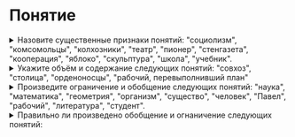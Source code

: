 # Понятие

<details>
  <summary>Назовите существенные признаки понятий: "социолизм", "комсомольцы", "колхозники", "театр", "пионер", "стенгазета", "кооперация", "яблоко", "скульптура", "школа", "учебник".</summary>

| Понятие | Описание | Существенный признак |
| ------- | -------- | -------------------- |
| Социализм | политическая, социальная и экономическая философия, направленная на реализацию социального равенства и социальной справедливости, достижение которых предполагается в том числе через общественную собственность на средства производства | философия |
| Комсомольцы | всесоюзный лененский союз молодёжи созданный 29 октября 1919 г. | союз молодёжи |
| Театр | зрелищный вид искусства, представляющий собой синтез различных искусств: литературы, музыки, хореографии, вокала, изобразительного искусства и других - и обладающий собственной спецификой: отражение действительности, конфликтов, характеров, а также их трактовка и оценка, утверждение тех или иных идей здесь происходит посредством драматического действия, главным носителем которого является актёр | вид искусства |
| Пионер | участник пионерского движения - детских коммунистических организаций в СССР и в других социалистических странах, созданных по образцу скаутского движения | участник пионерского движения |
| Стенгазета | вид изобразительного искуства | вид искуства |
| Кооперация | форма организации труда, при которой определённое количество людей (предпринимателей, хозяйственников) или предприятий совместно участвуют либо в одном и том же их общем трудовом, производственном процессе, или же в различных, но связанных между собой процессах труда | форма организации труда |
| Яблоко | многосемянный нераскрывающийся плод, характерный для растений подсемейства Яблоневые семейства Розовые (такой тип плода, в частности, имеют яблоня, груша, кизильник, боярышник, мушмула, айва, рябина) | плод растений |
| Скульптура | вид изобразительного искусства, произведения которого имеют объёмную форму и выполняются из твёрдых материалов методом высекания, удаления лишнего из начальной массы каменного или иного блока (способ формовычитания) | вид искуства |
| Школа | учебное заведение для получения общего образования | учебное заведение |
| Учебник |  книга, содержащая систематическое изложение знаний в определённой области и используемая как в системе образования, на различных её уровнях, так и для самостоятельного обучения; вид учебной литературы | изложение знаний |

</details>

<details>
  <summary>Укажите объём и содержание следующих понятий: "совхоз", "столица", "орденоносцы", "рабочий, перевыполнивший план"</summary>

| Понятие | Описание | Объём | Содержание |
| ------- | -------- | ----- | ---------- |
| Совхоз | государственное сельскохозяйственное предприятие в СССР | Все сельскохозяйственные предприятия в СССР | Государственное сельскохозяйственное предприятие |
| Столица | главный горд независимого государства или государственного образования, в котором обычно размещаются органы государственной власти | Главный город | Главные города государств |
| Орденаносцы | люди награжденные орденами | Человек, орден | люди, награжденные орденами |
| Рабочий, перевыполневший норму | Рабочий произведший продукции сверх установленной нормы | Рабочий, устанновленная норма | Каждый рабочий перевыполневний план |

</details>

<details>
  <summary>Произведите ограничение и обобщение следующих понятий: "наука", "математика", "геометрия", "организм", "существо", "человек", "Павел", "рабочий", "литература", "студент".</summary>

| Понятие | Ограничение | Обобщение |
| ------- | ----------- | --------- |
| Наука | Биология | Познание |
| Математика | Алгера | Наука |
| Геометрия | Начертательная геометрия | Математика |
| Организм | Орган | Жизнь |
| Существо | Животное | Объект |
| Человек | Европиоид | Чуловекообразная обезьяна |
| Павел | Апостол Павел | Мужчина |
| Рабочий | Слесорь | Человек |
| Литература | Русская литература | Письменный источник |
| Студент | Первокурсник | Учащийся |

</details>

<details>
  <summary>Правильно ли произведено обобщение и огнаничение следующих понятий:</summary>

| Исходная цепочка | Вердикт |
| ---------------- | ------- |
| Сельхозяйственная машина - машина - веялка | да |
| гипотенуза - наибольшая сторона прямоугольного треугольника | нет - понятия идентичны |
| прямой угол - угол 90 градусов - прямой угол вписанный в окружность | нет, первые два понятия имеют идентичный объём и содержание |

</details>
